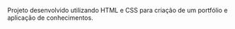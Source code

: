 Projeto desenvolvido utilizando HTML e CSS para criação de um portfólio e aplicação de conhecimentos.
